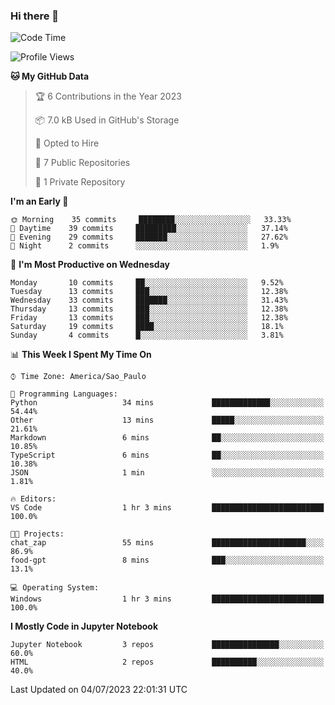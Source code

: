 ### Hi there 👋

<!--
**igabriel-gb/igabriel-gb** is a ✨ _special_ ✨ repository because its `README.md` (this file) appears on your GitHub profile.

Here are some ideas to get you started:

- 🔭 I’m currently working on ...
- 🌱 I’m currently learning ...
- 👯 I’m looking to collaborate on ...
- 🤔 I’m looking for help with ...
- 💬 Ask me about ...
- 📫 How to reach me: ...
- 😄 Pronouns: ...
- ⚡ Fun fact: ...
-->

<!--START_SECTION:waka-->
![Code Time](http://img.shields.io/badge/Code%20Time-170%20hrs%2025%20mins-blue)

![Profile Views](http://img.shields.io/badge/Profile%20Views-1-blue)

**🐱 My GitHub Data** 

> 🏆 6 Contributions in the Year 2023
 > 
> 📦 7.0 kB Used in GitHub's Storage 
 > 
> 💼 Opted to Hire
 > 
> 📜 7 Public Repositories 
 > 
> 🔑 1 Private Repository 
 > 
**I'm an Early 🐤** 

```text
🌞 Morning    35 commits     ████████░░░░░░░░░░░░░░░░░   33.33% 
🌇 Daytime    39 commits     █████████░░░░░░░░░░░░░░░░   37.14% 
🌃 Evening    29 commits     ███████░░░░░░░░░░░░░░░░░░   27.62% 
🌙 Night      2 commits      ░░░░░░░░░░░░░░░░░░░░░░░░░   1.9%

```
📅 **I'm Most Productive on Wednesday** 

```text
Monday       10 commits     ██░░░░░░░░░░░░░░░░░░░░░░░   9.52% 
Tuesday      13 commits     ███░░░░░░░░░░░░░░░░░░░░░░   12.38% 
Wednesday    33 commits     ███████░░░░░░░░░░░░░░░░░░   31.43% 
Thursday     13 commits     ███░░░░░░░░░░░░░░░░░░░░░░   12.38% 
Friday       13 commits     ███░░░░░░░░░░░░░░░░░░░░░░   12.38% 
Saturday     19 commits     ████░░░░░░░░░░░░░░░░░░░░░   18.1% 
Sunday       4 commits      █░░░░░░░░░░░░░░░░░░░░░░░░   3.81%

```


📊 **This Week I Spent My Time On** 

```text
⌚︎ Time Zone: America/Sao_Paulo

💬 Programming Languages: 
Python                   34 mins             █████████████░░░░░░░░░░░░   54.44% 
Other                    13 mins             █████░░░░░░░░░░░░░░░░░░░░   21.61% 
Markdown                 6 mins              ██░░░░░░░░░░░░░░░░░░░░░░░   10.85% 
TypeScript               6 mins              ██░░░░░░░░░░░░░░░░░░░░░░░   10.38% 
JSON                     1 min               ░░░░░░░░░░░░░░░░░░░░░░░░░   1.81%

🔥 Editors: 
VS Code                  1 hr 3 mins         █████████████████████████   100.0%

🐱‍💻 Projects: 
chat_zap                 55 mins             █████████████████████░░░░   86.9% 
food-gpt                 8 mins              ███░░░░░░░░░░░░░░░░░░░░░░   13.1%

💻 Operating System: 
Windows                  1 hr 3 mins         █████████████████████████   100.0%

```

**I Mostly Code in Jupyter Notebook** 

```text
Jupyter Notebook         3 repos             ███████████████░░░░░░░░░░   60.0% 
HTML                     2 repos             ██████████░░░░░░░░░░░░░░░   40.0%

```



 Last Updated on 04/07/2023 22:01:31 UTC
<!--END_SECTION:waka-->
